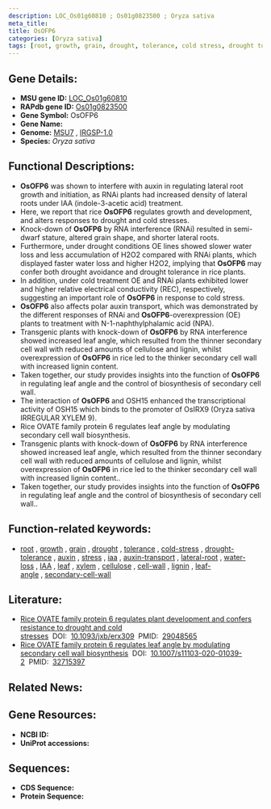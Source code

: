 ```yaml
---
description: LOC_Os01g60810 ; Os01g0823500 ; Oryza sativa
meta_title:
title: OsOFP6
categories: [Oryza sativa]
tags: [root, growth, grain, drought, tolerance, cold stress, drought tolerance, auxin, stress, iaa, auxin transport, lateral root, water loss, IAA, leaf, xylem, cellulose, cell wall, lignin, leaf angle, secondary cell wall]
---
```


## Gene Details:
- **MSU gene ID:** [LOC_Os01g60810](http://rice.uga.edu/cgi-bin/ORF_infopage.cgi?orf=LOC_Os01g60810)  
- **RAPdb gene ID:** [Os01g0823500](https://rapdb.dna.affrc.go.jp/locus/?name=Os01g0823500)  
- **Gene Symbol:** OsOFP6
- **Gene Name:**
- **Genome:**  [MSU7](http://rice.uga.edu/)&nbsp;,&nbsp;[IRGSP-1.0](https://rapdb.dna.affrc.go.jp/download/irgsp1.html)
- **Species:** *Oryza sativa*

## Functional Descriptions:
   - **OsOFP6** was shown to interfere with auxin in regulating lateral root growth and initiation, as RNAi plants had increased density of lateral roots under IAA (indole-3-acetic acid) treatment.
   - Here, we report that rice **OsOFP6** regulates growth and development, and alters responses to drought and cold stresses.
   - Knock-down of **OsOFP6** by RNA interference (RNAi) resulted in semi-dwarf stature, altered grain shape, and shorter lateral roots.
   - Furthermore, under drought conditions OE lines showed slower water loss and less accumulation of H2O2 compared with RNAi plants, which displayed faster water loss and higher H2O2, implying that **OsOFP6** may confer both drought avoidance and drought tolerance in rice plants.
   - In addition, under cold treatment OE and RNAi plants exhibited lower and higher relative electrical conductivity (REC), respectively, suggesting an important role of **OsOFP6** in response to cold stress.
   - **OsOFP6** also affects polar auxin transport, which was demonstrated by the different responses of RNAi and **OsOFP6**-overexpression (OE) plants to treatment with N-1-naphthylphalamic acid (NPA).
   - Transgenic plants with knock-down of **OsOFP6** by RNA interference showed increased leaf angle, which resulted from the thinner secondary cell wall with reduced amounts of cellulose and lignin, whilst overexpression of **OsOFP6** in rice led to the thinker secondary cell wall with increased lignin content.
   - Taken together, our study provides insights into the function of **OsOFP6** in regulating leaf angle and the control of biosynthesis of secondary cell wall.
   - The interaction of **OsOFP6** and OSH15 enhanced the transcriptional activity of OSH15 which binds to the promoter of OsIRX9 (Oryza sativa IRREGULAR XYLEM 9).
   - Rice OVATE family protein 6 regulates leaf angle by modulating secondary cell wall biosynthesis.
   - Transgenic plants with knock-down of **OsOFP6** by RNA interference showed increased leaf angle, which resulted from the thinner secondary cell wall with reduced amounts of cellulose and lignin, whilst overexpression of **OsOFP6** in rice led to the thinker secondary cell wall with increased lignin content..
   - Taken together, our study provides insights into the function of **OsOFP6** in regulating leaf angle and the control of biosynthesis of secondary cell wall..

## Function-related keywords:
   - [root](/tags/root/)&nbsp;,&nbsp;[growth](/tags/growth/)&nbsp;,&nbsp;[grain](/tags/grain/)&nbsp;,&nbsp;[drought](/tags/drought/)&nbsp;,&nbsp;[tolerance](/tags/tolerance/)&nbsp;,&nbsp;[cold-stress](/tags/cold-stress/)&nbsp;,&nbsp;[drought-tolerance](/tags/drought-tolerance/)&nbsp;,&nbsp;[auxin](/tags/auxin/)&nbsp;,&nbsp;[stress](/tags/stress/)&nbsp;,&nbsp;[iaa](/tags/iaa/)&nbsp;,&nbsp;[auxin-transport](/tags/auxin-transport/)&nbsp;,&nbsp;[lateral-root](/tags/lateral-root/)&nbsp;,&nbsp;[water-loss](/tags/water-loss/)&nbsp;,&nbsp;[IAA](/tags/IAA/)&nbsp;,&nbsp;[leaf](/tags/leaf/)&nbsp;,&nbsp;[xylem](/tags/xylem/)&nbsp;,&nbsp;[cellulose](/tags/cellulose/)&nbsp;,&nbsp;[cell-wall](/tags/cell-wall/)&nbsp;,&nbsp;[lignin](/tags/lignin/)&nbsp;,&nbsp;[leaf-angle](/tags/leaf-angle/)&nbsp;,&nbsp;[secondary-cell-wall](/tags/secondary-cell-wall/)

## Literature:
   - [Rice OVATE family protein 6 regulates plant development and confers resistance to drought and cold stresses](https://www.doi.org/10.1093/jxb/erx309)&nbsp;&nbsp;DOI:&nbsp;&nbsp;[10.1093/jxb/erx309](https://www.doi.org/10.1093/jxb/erx309)&nbsp;&nbsp;PMID:&nbsp;&nbsp;[29048565](https://pubmed.ncbi.nlm.nih.gov/29048565/)
   - [Rice OVATE family protein 6 regulates leaf angle by modulating secondary cell wall biosynthesis](https://www.doi.org/10.1007/s11103-020-01039-2)&nbsp;&nbsp;DOI:&nbsp;&nbsp;[10.1007/s11103-020-01039-2](https://www.doi.org/10.1007/s11103-020-01039-2)&nbsp;&nbsp;PMID:&nbsp;&nbsp;[32715397](https://pubmed.ncbi.nlm.nih.gov/32715397/)

## Related News:

## Gene Resources:
- **NCBI ID:**  []()
- **UniProt accessions:** [](https://www.uniprot.org/uniprotkb//entry)

## Sequences:
- **CDS Sequence:**
- **Protein Sequence:**

